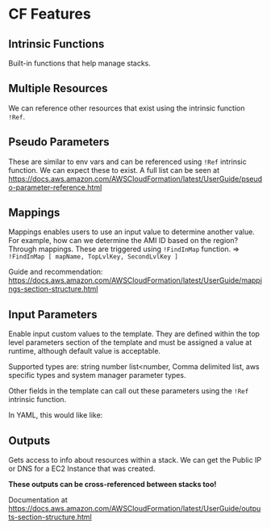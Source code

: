 # CF Features  

## Intrinsic Functions  
Built-in functions that help manage stacks.

## Multiple Resources  
We can reference other resources that exist using the intrinsic function `!Ref`.

## Pseudo Parameters  
These are similar to env vars and can be referenced using `!Ref` intrinsic function. We can expect these to exist.
A full list can be seen at https://docs.aws.amazon.com/AWSCloudFormation/latest/UserGuide/pseudo-parameter-reference.html

## Mappings  
Mappings enables users to use an input value to determine another value. For example, how can we determine the AMI ID 
based on the region? Through mappings.
These are triggered using `!FindInMap` function. => `!FindInMap [ mapName, TopLvlKey, SecondLvlKey ]`

Guide and recommendation: https://docs.aws.amazon.com/AWSCloudFormation/latest/UserGuide/mappings-section-structure.html

## Input Parameters  
Enable input custom values to the template. They are defined within the top level parameters section of the template
and must be assigned a value at runtime, although default value is acceptable.

Supported types are: string number list<number, Comma delimited list, aws specific types and system manager parameter types.

Other fields in the template can call out these parameters using the `!Ref` intrinsic function.

In YAML, this would like like:

## Outputs  
Gets access to info about resources within a stack. We can get the Public IP or DNS for a EC2 Instance that was created.

**These outputs can be cross-referenced between stacks too!**

Documentation at https://docs.aws.amazon.com/AWSCloudFormation/latest/UserGuide/outputs-section-structure.html

